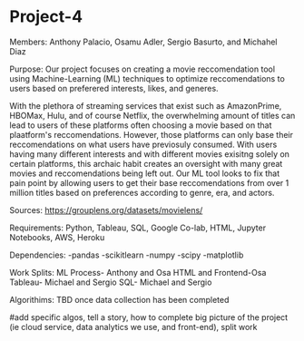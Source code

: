 # Project-4

Members: Anthony Palacio, Osamu Adler, Sergio Basurto, and Michahel Diaz 

Purpose: Our project focuses on creating a movie reccomendation tool using Machine-Learning (ML) techniques to optimize reccomendations to users based on preferered interests, likes, and generes. 

With the plethora of streaming services that exist such as AmazonPrime, HBOMax, Hulu, and of course Netflix, the overwhelming amount of titles can lead to users of these platforms often choosing a movie based on that plaatform's reccomendations.  However, those platforms can only base their reccomendations on what users have previosuly consumed. With users having many different interests and with different movies exisitng solely on certain platforms, this archaic habit creates an oversight with many great movies and reccomendations being left out. Our ML tool looks to fix that pain point by allowing users to get their base reccomendations from over 1 million titles based on preferences according to genre, era, and actors.  

Sources: https://grouplens.org/datasets/movielens/


Requirements: Python, Tableau, SQL, Google Co-lab, HTML, Jupyter Notebooks, AWS, Heroku

Dependencies: 
-pandas
-scikitlearn
-numpy
-scipy
-matplotlib
  
Work Splits: 
ML Process- Anthony and Osa
HTML and Frontend-Osa
Tableau- Michael and Sergio
SQL- Michael and Sergio
 
 Algorithims: TBD once data collection has been completed
  
  

#add specific algos, tell a story, how to complete big picture of the project (ie cloud service, data analytics we use, and front-end), split work 










